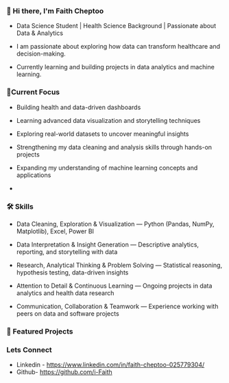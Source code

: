 ### 👋 Hi there, I'm Faith Cheptoo
- Data Science Student | Health Science Background | Passionate about Data & Analytics

- I am passionate about exploring how data can transform healthcare and decision-making.  
- Currently learning and building projects in data analytics and machine learning.


### 🌱Current Focus

- Building health and data-driven dashboards

- Learning advanced data visualization and storytelling techniques

- Exploring real-world datasets to uncover meaningful insights

- Strengthening my data cleaning and analysis skills through hands-on projects

- Expanding my understanding of machine learning concepts and applications
- 

  ### 🛠️ Skills

- Data Cleaning, Exploration & Visualization — Python (Pandas, NumPy, Matplotlib), Excel, Power BI

- Data Interpretation & Insight Generation — Descriptive analytics, reporting, and storytelling with data

- Research, Analytical Thinking & Problem Solving — Statistical reasoning, hypothesis testing, data-driven insights

- Attention to Detail & Continuous Learning — Ongoing projects in data analytics and health data research

- Communication, Collaboration & Teamwork — Experience working with peers on data and software projects
  

### 📌 Featured Projects


### Lets Connect
- Linkedin - https://www.linkedin.com/in/faith-cheptoo-025779304/
- Github- https://github.com/i-Faith
